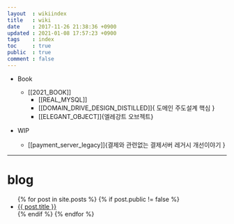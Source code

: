 ```yaml
---
layout  : wikiindex
title   : wiki
date    : 2017-11-26 21:38:36 +0900
updated : 2021-01-08 17:57:23 +0900
tags    : index
toc     : true
public  : true
comment : false
---
```




* Book
    * [[2021_BOOK]]
        * [[REAL_MYSQL]]
        * [[DOMAIN_DRIVE_DESIGN_DISTILLED]]{ 도메인 주도설계 핵심 }
        * [[ELEGANT_OBJECT]]{엘레강트 오브젝트}

* WIP
    * [[payment_server_legacy]]{결제와 관련없는 결제서버 레거시 개선이야기  }

---

# blog
<div>
    <ul>
{% for post in site.posts %}
    {% if post.public != false %}
        <li>
            <a class="post-link" href="{{ post.url | prepend: site.baseurl }}">
                {{ post.title }}
            </a>
        </li>
    {% endif %}
{% endfor %}
    </ul>
</div>

